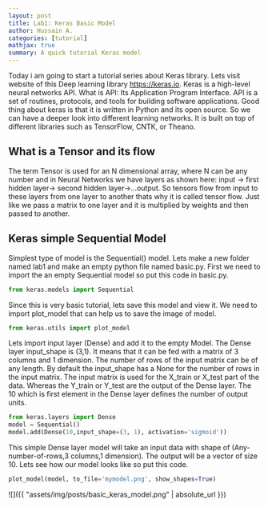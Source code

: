 ```yaml
---
layout: post
title: Lab1: Keras Basic Model
author: Hussain A.
categories: [tutorial]
mathjax: true
summary: A quick tutorial Keras model
---
```





Today i am going to start a tutorial series about Keras library. Lets visit website of this Deep learning library https://keras.io. Keras is a high-level neural networks API. What is API: Its Application Program Interface. API is a set of routines, protocols, and tools for building software applications. Good thing about keras is that it is written in Python and its open source. So we can have a deeper look into different learning networks. It is built on top of different libraries such as TensorFlow, CNTK, or Theano.

## What is a Tensor and its flow

The term Tensor is used for an N dimensional array, where N can be any number and in Neural Networks we have layers as shown here:
input -> first hidden layer-> second hidden layer->...output.
So tensors flow from input to these layers from one layer to another thats why it is called tensor flow. Just like we pass a matrix to one layer and it is multiplied by weights and then passed to another.
 

## Keras simple Sequential Model

Simplest type of model is the Sequential() model. Lets make a new folder named lab1 and make an empty python file named basic.py. First we need to import the an empty Sequential model so put this code in basic.py.
```python
from keras.models import Sequential
```
Since this is very basic tutorial, lets save this model and view it. We need to import plot_model that can help us to save the image of model. 
```python
from keras.utils import plot_model
```
Lets import input layer (Dense) and add it to the empty Model. The Dense layer input_shape is (3,1). It means that it can be fed with a matrix of 3 columns and 1 dimension. The number of rows of the input matrix can be of any length. By default the input_shape has a None for the number of rows in the input matrix. The input matrix is used for the X_train or X_test part of the data. Whereas the Y_train or Y_test are the output of the Dense layer. The 10 which is first element in the Dense layer defines the number of output units.

```python
from keras.layers import Dense
model = Sequential()
model.add(Dense(10,input_shape=(3, 1), activation='sigmoid'))
```
This simple Dense layer model will take an input data with shape of (Any-number-of-rows,3 columns,1 dimension). The output will be a vector of size 10. Lets see how our model looks like so put this code. 

```python
plot_model(model, to_file='mymodel.png', show_shapes=True)
```
![]({{ "assets/img/posts/basic_keras_model.png" | absolute_url }})


